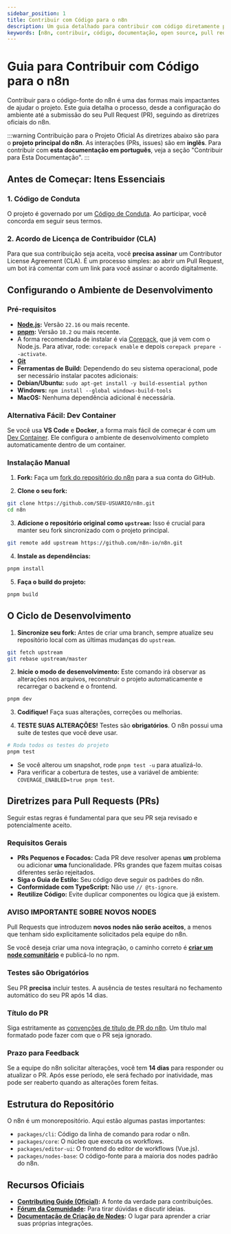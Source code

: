 ```yaml
---
sidebar_position: 1
title: Contribuir com Código para o n8n
description: Um guia detalhado para contribuir com código diretamente para o projeto n8n oficial.
keywords: [n8n, contribuir, código, documentação, open source, pull request, github]
---
```


# <IonicIcon name="code-outline" size={32} color="#ea4b71" /> Guia para Contribuir com Código para o n8n

Contribuir para o código-fonte do n8n é uma das formas mais impactantes de ajudar o projeto. Este guia detalha o processo, desde a configuração do ambiente até a submissão do seu Pull Request (PR), seguindo as diretrizes oficiais do n8n.

:::warning Contribuição para o Projeto Oficial
As diretrizes abaixo são para o **projeto principal do n8n**. As interações (PRs, issues) são em **inglês**. Para contribuir com **esta documentação em português**, veja a seção "Contribuir para Esta Documentação".
:::

## <IonicIcon name="checkbox-outline" size={24} color="#ea4b71" /> Antes de Começar: Itens Essenciais

### <IonicIcon name="shield-checkmark-outline" size={20} color="#10b981" /> 1. Código de Conduta
O projeto é governado por um [Código de Conduta](https://github.com/n8n-io/n8n/blob/master/CODE_OF_CONDUCT.md). Ao participar, você concorda em seguir seus termos.

### <IonicIcon name="document-lock-outline" size={20} color="#10b981" /> 2. Acordo de Licença de Contribuidor (CLA)
Para que sua contribuição seja aceita, você **precisa assinar** um Contributor License Agreement (CLA). É um processo simples: ao abrir um Pull Request, um bot irá comentar com um link para você assinar o acordo digitalmente.

## <IonicIcon name="construct-outline" size={24} color="#ea4b71" /> Configurando o Ambiente de Desenvolvimento

### <IonicIcon name="checkbox-outline" size={20} color="#10b981" /> Pré-requisitos
- <IonicIcon name="logo-nodejs" size={16} color="#6b7280" /> **[Node.js](https://nodejs.org/en/):** Versão `22.16` ou mais recente.
- <IonicIcon name="cube-outline" size={16} color="#6b7280" /> **[pnpm](https://pnpm.io/):** Versão `10.2` ou mais recente.
- A forma recomendada de instalar é via [Corepack](https://nodejs.org/api/corepack.html), que já vem com o Node.js. Para ativar, rode: `corepack enable` e depois `corepack prepare --activate`.
- <IonicIcon name="logo-github" size={16} color="#6b7280" /> **[Git](https://git-scm.com/)**
- <IonicIcon name="build-outline" size={16} color="#6b7280" /> **Ferramentas de Build:** Dependendo do seu sistema operacional, pode ser necessário instalar pacotes adicionais:
- **Debian/Ubuntu:** `sudo apt-get install -y build-essential python`
- **Windows:** `npm install --global windows-build-tools`
- **MacOS:** Nenhuma dependência adicional é necessária.

### <IonicIcon name="logo-docker" size={20} color="#10b981" /> Alternativa Fácil: Dev Container
Se você usa **VS Code** e **Docker**, a forma mais fácil de começar é com um [Dev Container](https://vscode.dev/redirect?url=vscode://ms-vscode-remote.remote-containers/cloneInVolume?url=https://github.com/n8n-io/n8n). Ele configura o ambiente de desenvolvimento completo automaticamente dentro de um container.

### <IonicIcon name="terminal-outline" size={20} color="#10b981" /> Instalação Manual
1. <IonicIcon name="git-branch-outline" size={16} color="#6b7280" /> **Fork:** Faça um [fork do repositório do n8n](https://github.com/n8n-io/n8n) para a sua conta do GitHub.

2. <IonicIcon name="download-outline" size={16} color="#6b7280" /> **Clone o seu fork:**
```bash
git clone https://github.com/SEU-USUARIO/n8n.git
cd n8n
```

3. <IonicIcon name="git-network-outline" size={16} color="#6b7280" /> **Adicione o repositório original como `upstream`:**
Isso é crucial para manter seu fork sincronizado com o projeto principal.
```bash
git remote add upstream https://github.com/n8n-io/n8n.git
```

4. <IonicIcon name="cube-outline" size={16} color="#6b7280" /> **Instale as dependências:**
```bash
pnpm install
```

5. <IonicIcon name="construct-outline" size={16} color="#6b7280" /> **Faça o build do projeto:**
```bash
pnpm build
```

## <IonicIcon name="refresh-outline" size={24} color="#ea4b71" /> O Ciclo de Desenvolvimento

1. <IonicIcon name="sync-outline" size={16} color="#6b7280" /> **Sincronize seu fork:** Antes de criar uma branch, sempre atualize seu repositório local com as últimas mudanças do `upstream`.
```bash
git fetch upstream
git rebase upstream/master
```

2. <IonicIcon name="play-outline" size={16} color="#6b7280" /> **Inicie o modo de desenvolvimento:**
Este comando irá observar as alterações nos arquivos, reconstruir o projeto automaticamente e recarregar o backend e o frontend.
```bash
pnpm dev
```

3. <IonicIcon name="create-outline" size={16} color="#6b7280" /> **Codifique!** Faça suas alterações, correções ou melhorias.

4. <IonicIcon name="flask-outline" size={16} color="#6b7280" /> **TESTE SUAS ALTERAÇÕES!**
Testes são **obrigatórios**. O n8n possui uma suíte de testes que você deve usar.
```bash
# Roda todos os testes do projeto
pnpm test
```
- Se você alterou um snapshot, rode `pnpm test -u` para atualizá-lo.
- Para verificar a cobertura de testes, use a variável de ambiente: `COVERAGE_ENABLED=true pnpm test`.

## <IonicIcon name="git-pull-request-outline" size={24} color="#ea4b71" /> Diretrizes para Pull Requests (PRs)

Seguir estas regras é fundamental para que seu PR seja revisado e potencialmente aceito.

### <IonicIcon name="checkmark-circle-outline" size={20} color="#10b981" /> Requisitos Gerais
- <IonicIcon name="resize-outline" size={16} color="#6b7280" /> **PRs Pequenos e Focados:** Cada PR deve resolver apenas **um** problema ou adicionar **uma** funcionalidade. PRs grandes que fazem muitas coisas diferentes serão rejeitados.
- <IonicIcon name="brush-outline" size={16} color="#6b7280" /> **Siga o Guia de Estilo:** Seu código deve seguir os padrões do n8n.
- <IonicIcon name="code-slash-outline" size={16} color="#6b7280" /> **Conformidade com TypeScript:** Não use `// @ts-ignore`.
- <IonicIcon name="copy-outline" size={16} color="#6b7280" /> **Reutilize Código:** Evite duplicar componentes ou lógica que já existem.

### <IonicIcon name="warning-outline" size={20} color="#10b981" /> AVISO IMPORTANTE SOBRE NOVOS NODES 
Pull Requests que introduzem **novos nodes não serão aceitos**, a menos que tenham sido explicitamente solicitados pela equipe do n8n.

Se você deseja criar uma nova integração, o caminho correto é [**criar um node comunitário**](https://docs.n8n.io/integrations/creating-nodes/) e publicá-lo no npm.

### <IonicIcon name="flask-outline" size={20} color="#10b981" /> Testes são Obrigatórios
Seu PR **precisa** incluir testes. A ausência de testes resultará no fechamento automático do seu PR após 14 dias.

### <IonicIcon name="text-outline" size={20} color="#10b981" /> Título do PR
Siga estritamente as [convenções de título de PR do n8n](https://github.com/n8n-io/n8n/blob/master/.github/pull_request_title_conventions.md). Um título mal formatado pode fazer com que o PR seja ignorado.

### <IonicIcon name="time-outline" size={20} color="#10b981" /> Prazo para Feedback
Se a equipe do n8n solicitar alterações, você tem **14 dias** para responder ou atualizar o PR. Após esse período, ele será fechado por inatividade, mas pode ser reaberto quando as alterações forem feitas.

## <IonicIcon name="folder-outline" size={24} color="#ea4b71" /> Estrutura do Repositório
O n8n é um monorepositório. Aqui estão algumas pastas importantes:
- <IonicIcon name="terminal-outline" size={16} color="#6b7280" /> `packages/cli`: Código da linha de comando para rodar o n8n.
- <IonicIcon name="hardware-chip-outline" size={16} color="#6b7280" /> `packages/core`: O núcleo que executa os workflows.
- <IonicIcon name="desktop-outline" size={16} color="#6b7280" /> `packages/editor-ui`: O frontend do editor de workflows (Vue.js).
- <IonicIcon name="extension-puzzle-outline" size={16} color="#6b7280" /> `packages/nodes-base`: O código-fonte para a maioria dos nodes padrão do n8n.

## <IonicIcon name="library-outline" size={24} color="#ea4b71" /> Recursos Oficiais
- <IonicIcon name="document-text-outline" size={16} color="#6b7280" /> **[Contributing Guide (Oficial)](https://github.com/n8n-io/n8n/blob/master/CONTRIBUTING.md):** A fonte da verdade para contribuições.
- <IonicIcon name="people-outline" size={16} color="#6b7280" /> **[Fórum da Comunidade](https://community.n8n.io/):** Para tirar dúvidas e discutir ideias.
- <IonicIcon name="book-outline" size={16} color="#6b7280" /> **[Documentação de Criação de Nodes](https://docs.n8n.io/integrations/creating-nodes/):** O lugar para aprender a criar suas próprias integrações.
